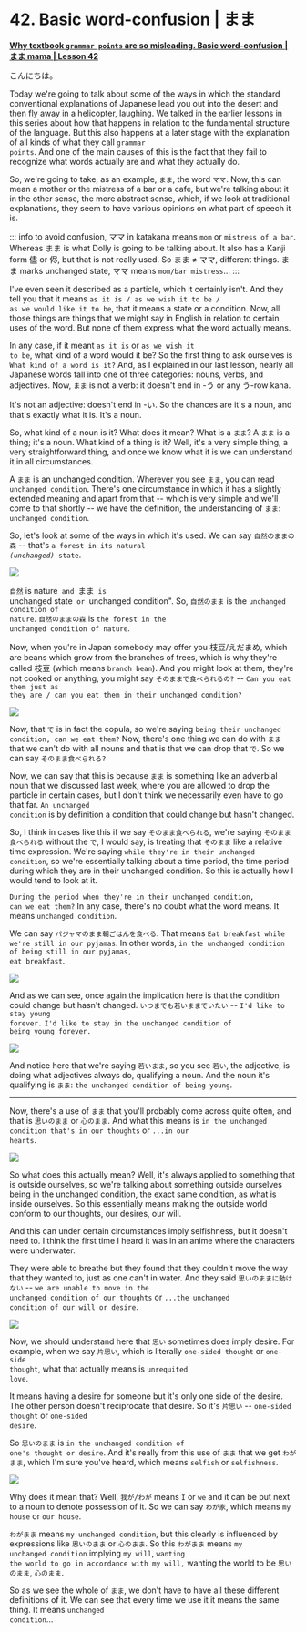 # **42. Basic word-confusion | まま**

[**Why textbook <code>grammar points</code> are so misleading. Basic word-confusion | まま mama | Lesson 42**](https://www.youtube.com/watch?v=rCdhDCmhMZc&list=PLg9uYxuZf8x_A-vcqqyOFZu06WlhnypWj&index=44&pp=iAQB)

こんにちは。

Today we're going to talk about some of the ways in which the standard conventional explanations of Japanese lead you out into the desert and then fly away in a helicopter, laughing. We talked in the earlier lessons in this series about how that happens in relation to the fundamental structure of the language. But this also happens at a later stage with the explanation of all kinds of what they call <code>grammar points</code>. And one of the main causes of this is the fact that they fail to recognize what words actually are and what they actually do.

So, we're going to take, as an example, <code>まま</code>, the word <code>ママ</code>. Now, this can mean a mother or the mistress of a bar or a cafe, but we're talking about it in the other sense, the more abstract sense, which, if we look at traditional explanations, they seem to have various opinions on what part of speech it is.

::: info
to avoid confusion, ママ in katakana means <code>mom</code> or <code>mistress of a bar</code>. Whereas まま is what Dolly is going to be talking about. It also has a Kanji form 儘 or 侭, but that is not really used.
So まま ≠ ママ, different things. まま marks unchanged state, ママ means <code>mom/bar mistress</code>...
:::

I've even seen it described as a particle, which it certainly isn't. And they tell you that it means <code>as it is / as we wish it to be / as we would like it to be</code>, that it means a state or a condition. Now, all those things are things that we might say in English in relation to certain uses of the word. But none of them express what the word actually means.

In any case, if it meant <code>as it is</code> or <code>as we wish it to be</code>, what kind of a word would it be? So the first thing to ask ourselves is <code>What kind of a word is it?</code> And, as I explained in our last lesson, nearly all Japanese words fall into one of three categories: nouns, verbs, and adjectives. Now, <code>まま</code> is not a verb: it doesn't end in -う or any う-row kana.

It's not an adjective: doesn't end in -い. So the chances are it's a noun, and that's exactly what it is. It's a noun.

So, what kind of a noun is it? What does it mean? What is a <code>まま</code>? A <code>まま</code> is a thing; it's a noun. What kind of a thing is it? Well, it's a very simple thing, a very straightforward thing, and once we know what it is we can understand it in all circumstances.

A <code>まま</code> is an unchanged condition. Wherever you see <code>まま</code>, you can read <code>unchanged condition</code>. There's one circumstance in which it has a slightly extended meaning and apart from that -- which is very simple and we'll come to that shortly -- we have the definition, the understanding of <code>まま</code>: <code>unchanged condition</code>.

So, let's look at some of the ways in which it's used. We can say <code>自然のままの森</code> -- that's <code>a forest in its natural *(unchanged)* state</code>.

![](../media/image876.webp)

<code>自然</code> is nature<code> and </code>まま<code> is </code>unchanged state<code> or </code>unchanged condition". So, <code>自然のまま</code> is the <code>unchanged condition of nature</code>. <code>自然のままの森</code> is <code>the forest in the unchanged condition of nature</code>.

Now, when you're in Japan somebody may offer you 枝豆/えだまめ, which are beans which grow from the branches of trees, which is why they're called 枝豆 (which means <code>branch bean</code>). And you might look at them, they're not cooked or anything, you might say <code>そのままで食べられるの?</code> -- <code>Can you eat them just as they are / can you eat them in their unchanged condition?</code>

![](../media/image981.webp)

Now, that <code>で</code> is in fact the copula, so we're saying <code>being their unchanged condition, can we eat them?</code> Now, there's one thing we can do with <code>まま</code> that we can't do with all nouns and that is that we can drop that <code>で</code>. So we can say <code>そのまま食べられる?</code>

Now, we can say that this is because <code>まま</code> is something like an adverbial noun that we discussed last week, where you are allowed to drop the particle in certain cases, but I don't think we necessarily even have to go that far. <code>An unchanged condition</code> is by definition a condition that could change but hasn't changed.

So, I think in cases like this if we say <code>そのまま食べられる</code>, we're saying <code>そのまま食べられる</code> without the <code>で</code>, I would say, is treating that <code>そのまま</code> like a relative time expression. We're saying <code>while they're in their unchanged condition</code>, so we're essentially talking about a time period, the time period during which they are in their unchanged condition. So this is actually how I would tend to look at it.

<code>During the period when they're in their unchanged condition, can we eat them?</code> In any case, there's no doubt what the word means. It means <code>unchanged condition</code>.

We can say <code>パジャマのまま朝ごはんを食べる</code>. That means <code>Eat breakfast while we're still in our pyjamas</code>. In other words, <code>in the unchanged condition of being still in our pyjamas, eat breakfast</code>.

![](../media/image500.webp)

And as we can see, once again the implication here is that the condition could change but hasn't changed. <code>いつまでも若いままでいたい</code> -- <code>I'd like to stay young forever.</code> <code>I'd like to stay in the unchanged condition of being young forever.</code>

![](../media/image931.webp)

And notice here that we're saying <code>若いまま</code>, so you see <code>若い</code>, the adjective, is doing what adjectives always do, qualifying a noun. And the noun it's qualifying is <code>まま</code>: <code>the unchanged condition of being young</code>.

---

Now, there's a use of <code>まま</code> that you'll probably come across quite often, and that is <code>思いのまま</code> or <code>心のまま</code>. And what this means is <code>in the unchanged condition that's in our thoughts</code> or <code>...in our hearts</code>.

![](../media/image815.webp)

So what does this actually mean? Well, it's always applied to something that is outside ourselves, so we're talking about something outside ourselves being in the unchanged condition, the exact same condition, as what is inside ourselves. So this essentially means making the outside world conform to our thoughts, our desires, our will.

And this can under certain circumstances imply selfishness, but it doesn't need to. I think the first time I heard it was in an anime where the characters were underwater.

They were able to breathe but they found that they couldn't move the way that they wanted to, just as one can't in water. And they said <code>思いのままに動けない</code> -- <code>we are unable to move in the unchanged condition of our thoughts</code> or <code>...the unchanged condition of our will or desire</code>.

![](../media/image755.webp)

Now, we should understand here that <code>思い</code> sometimes does imply desire. For example, when we say <code>片思い</code>, which is literally <code>one-sided thought</code> or <code>one-side thought</code>, what that actually means is <code>unrequited love</code>.

It means having a desire for someone but it's only one side of the desire. The other person doesn't reciprocate that desire. So it's <code>片思い</code> -- <code>one-sided thought</code> or <code>one-sided desire</code>.

So <code>思いのまま</code> is <code>in the unchanged condition of one's thought or desire</code>. And it's really from this use of <code>まま</code> that we get <code>わがまま</code>, which I'm sure you've heard, which means <code>selfish</code> or <code>selfishness</code>.

![](../media/image898.webp)

Why does it mean that? Well, <code>我が/わが</code> means <code>I</code> or <code>we</code> and it can be put next to a noun to denote possession of it. So we can say <code>わが家</code>, which means <code>my house</code> or <code>our house</code>.

<code>わがまま</code> means <code>my unchanged condition</code>, but this clearly is influenced by expressions like <code>思いのまま</code> or <code>心のまま</code>. So this <code>わがまま</code> means <code>my unchanged condition</code> implying <code>my will</code>, <code>wanting the world to go in accordance with my will,</code> wanting the world to be <code>思いのまま</code>, <code>心のまま</code>.

So as we see the whole of <code>まま</code>, we don't have to have all these different definitions of it. We can see that every time we use it it means the same thing. It means <code>unchanged condition</code>...
